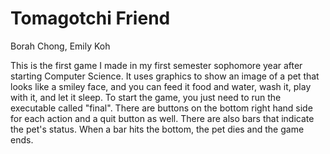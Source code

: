 # Tomagotchi Friend
Borah Chong, Emily Koh

This is the first game I made in my first semester sophomore year after starting Computer Science. It uses graphics to show an image of a pet that looks like a smiley face, and you can feed it food and water, wash it, play with it, and let it sleep. To start the game, you just need to run the executable called "final". There are buttons on the bottom right hand side for each action and a quit button as well. There are also bars that indicate the pet's status. When a bar hits the bottom, the pet dies and the game ends. 
